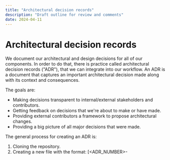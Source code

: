 ```yaml
---
title: "Architectural decision records"
description: "Draft outline for review and comments"
date: 2024-04-11
---
```


# Architectural decision records

We document our architectural and design decisions for all of our components. 
In order to do that, there is practice called architectural decision records ("ADR"), that we can integrate into our workflow. 
An ADR is a document that captures an important architectural decision made along with its context and consequences.

The goals are:

- Making decisions transparent to internal/external stakeholders and contributors.
- Getting feedback on decisions that we're about to make or have made.
- Providing external contributors a framework to propose architectural changes.
- Providing a big picture of all major decisions that were made.

The general process for creating an ADR is:

1. Cloning the repository.
2. Creating a new file with the format:
    [<ADR_NUMBER\>-<TITLE>.md]{.title-ref} in the directory [doc/adr]{.title-ref}
3. Adding the ADR in the table of content tree of the documentation.
4. Committing and pushing to the repository.


